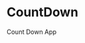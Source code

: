 # CountDown
 Count Down App
     
          
                                                      
                                                                   
                                                        
                                            
                                           
                    
            
            
    
 
   
